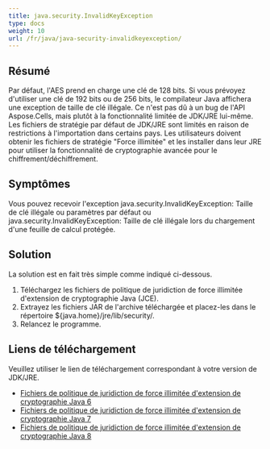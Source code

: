 ```yaml
---
title: java.security.InvalidKeyException
type: docs
weight: 10
url: /fr/java/java-security-invalidkeyexception/
---
```


## **Résumé**
Par défaut, l'AES prend en charge une clé de 128 bits. Si vous prévoyez d'utiliser une clé de 192 bits ou de 256 bits, le compilateur Java affichera une exception de taille de clé illégale. Ce n'est pas dû à un bug de l'API Aspose.Cells, mais plutôt à la fonctionnalité limitée de JDK/JRE lui-même. Les fichiers de stratégie par défaut de JDK/JRE sont limités en raison de restrictions à l'importation dans certains pays. Les utilisateurs doivent obtenir les fichiers de stratégie "Force illimitée" et les installer dans leur JRE pour utiliser la fonctionnalité de cryptographie avancée pour le chiffrement/déchiffrement.
## **Symptômes**
Vous pouvez recevoir l'exception java.security.InvalidKeyException: Taille de clé illégale ou paramètres par défaut ou java.security.InvalidKeyException: Taille de clé illégale lors du chargement d'une feuille de calcul protégée. 
## **Solution**
La solution est en fait très simple comme indiqué ci-dessous.

1. Téléchargez les fichiers de politique de juridiction de force illimitée d'extension de cryptographie Java (JCE).
1. Extrayez les fichiers JAR de l'archive téléchargée et placez-les dans le répertoire ${java.home}/jre/lib/security/.
1. Relancez le programme.
## **Liens de téléchargement**
Veuillez utiliser le lien de téléchargement correspondant à votre version de JDK/JRE.

- [Fichiers de politique de juridiction de force illimitée d'extension de cryptographie Java 6](https://www.oracle.com/java/technologies/jce-6-download.html)
- [Fichiers de politique de juridiction de force illimitée d'extension de cryptographie Java 7](https://www.oracle.com/java/technologies/jce-7-download.html)
- [Fichiers de politique de juridiction de force illimitée d'extension de cryptographie Java 8](https://www.oracle.com/java/technologies/javase-jce8-downloads.html)
